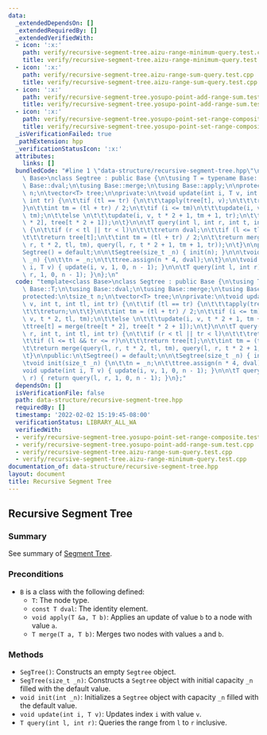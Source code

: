 ```yaml
---
data:
  _extendedDependsOn: []
  _extendedRequiredBy: []
  _extendedVerifiedWith:
  - icon: ':x:'
    path: verify/recursive-segment-tree.aizu-range-minimum-query.test.cpp
    title: verify/recursive-segment-tree.aizu-range-minimum-query.test.cpp
  - icon: ':x:'
    path: verify/recursive-segment-tree.aizu-range-sum-query.test.cpp
    title: verify/recursive-segment-tree.aizu-range-sum-query.test.cpp
  - icon: ':x:'
    path: verify/recursive-segment-tree.yosupo-point-add-range-sum.test.cpp
    title: verify/recursive-segment-tree.yosupo-point-add-range-sum.test.cpp
  - icon: ':x:'
    path: verify/recursive-segment-tree.yosupo-point-set-range-composite.test.cpp
    title: verify/recursive-segment-tree.yosupo-point-set-range-composite.test.cpp
  _isVerificationFailed: true
  _pathExtension: hpp
  _verificationStatusIcon: ':x:'
  attributes:
    links: []
  bundledCode: "#line 1 \"data-structure/recursive-segment-tree.hpp\"\ntemplate<class\
    \ Base>\nclass Segtree : public Base {\n\tusing T = typename Base::T;\n\tusing\
    \ Base::dval;\n\tusing Base::merge;\n\tusing Base::apply;\n\nprotected:\n\tsize_t\
    \ n;\n\tvector<T> tree;\n\nprivate:\n\tvoid update(int i, T v, int t, int tl,\
    \ int tr) {\n\t\tif (tl == tr) {\n\t\t\tapply(tree[t], v);\n\t\t\treturn;\n\t\t\
    }\n\t\tint tm = (tl + tr) / 2;\n\t\tif (i <= tm)\n\t\t\tupdate(i, v, t * 2, tl,\
    \ tm);\n\t\telse \n\t\t\tupdate(i, v, t * 2 + 1, tm + 1, tr);\n\t\ttree[t] = merge(tree[t\
    \ * 2], tree[t * 2 + 1]);\n\t}\n\n\tT query(int l, int r, int t, int tl, int tr)\
    \ {\n\t\tif (r < tl || tr < l)\n\t\t\treturn dval;\n\t\tif (l <= tl && tr <= r)\n\
    \t\t\treturn tree[t];\n\t\tint tm = (tl + tr) / 2;\n\t\treturn merge(query(l,\
    \ r, t * 2, tl, tm), query(l, r, t * 2 + 1, tm + 1, tr));\n\t}\n\npublic:\n\t\
    Segtree() = default;\n\n\tSegtree(size_t _n) { init(n); }\n\n\tvoid init(size_t\
    \ _n) {\n\t\tn = _n;\n\t\ttree.assign(n * 4, dval);\n\t}\n\n\tvoid update(int\
    \ i, T v) { update(i, v, 1, 0, n - 1); }\n\n\tT query(int l, int r) { return query(l,\
    \ r, 1, 0, n - 1); }\n};\n"
  code: "template<class Base>\nclass Segtree : public Base {\n\tusing T = typename\
    \ Base::T;\n\tusing Base::dval;\n\tusing Base::merge;\n\tusing Base::apply;\n\n\
    protected:\n\tsize_t n;\n\tvector<T> tree;\n\nprivate:\n\tvoid update(int i, T\
    \ v, int t, int tl, int tr) {\n\t\tif (tl == tr) {\n\t\t\tapply(tree[t], v);\n\
    \t\t\treturn;\n\t\t}\n\t\tint tm = (tl + tr) / 2;\n\t\tif (i <= tm)\n\t\t\tupdate(i,\
    \ v, t * 2, tl, tm);\n\t\telse \n\t\t\tupdate(i, v, t * 2 + 1, tm + 1, tr);\n\t\
    \ttree[t] = merge(tree[t * 2], tree[t * 2 + 1]);\n\t}\n\n\tT query(int l, int\
    \ r, int t, int tl, int tr) {\n\t\tif (r < tl || tr < l)\n\t\t\treturn dval;\n\
    \t\tif (l <= tl && tr <= r)\n\t\t\treturn tree[t];\n\t\tint tm = (tl + tr) / 2;\n\
    \t\treturn merge(query(l, r, t * 2, tl, tm), query(l, r, t * 2 + 1, tm + 1, tr));\n\
    \t}\n\npublic:\n\tSegtree() = default;\n\n\tSegtree(size_t _n) { init(n); }\n\n\
    \tvoid init(size_t _n) {\n\t\tn = _n;\n\t\ttree.assign(n * 4, dval);\n\t}\n\n\t\
    void update(int i, T v) { update(i, v, 1, 0, n - 1); }\n\n\tT query(int l, int\
    \ r) { return query(l, r, 1, 0, n - 1); }\n};"
  dependsOn: []
  isVerificationFile: false
  path: data-structure/recursive-segment-tree.hpp
  requiredBy: []
  timestamp: '2022-02-02 15:19:45-08:00'
  verificationStatus: LIBRARY_ALL_WA
  verifiedWith:
  - verify/recursive-segment-tree.yosupo-point-set-range-composite.test.cpp
  - verify/recursive-segment-tree.yosupo-point-add-range-sum.test.cpp
  - verify/recursive-segment-tree.aizu-range-sum-query.test.cpp
  - verify/recursive-segment-tree.aizu-range-minimum-query.test.cpp
documentation_of: data-structure/recursive-segment-tree.hpp
layout: document
title: Recursive Segment Tree
---
```


## Recursive Segment Tree

### Summary

See summary of [Segment Tree](https://dutinmeow.github.io/library/data-structure/segment-tree.hpp). 


### Preconditions

- `B` is a class with the following defined:
  - `T`: The node type.
  - `const T dval`: The identity element.
  - `void apply(T &a, T b)`: Applies an update of value `b` to a node with value `a`. 
  - `T merge(T a, T b)`: Merges two nodes with values `a` and `b`. 

### Methods

- `SegTree()`: Constructs an empty `Segtree` object.
- `SegTree(size_t _n)`: Constructs a `Segtree` object with initial capacity `_n` filled with the default value.
- `void init(int _n)`: Initializes a `Segtree` object with capacity `_n` filled with the default value. 
- `void update(int i, T v)`: Updates index `i` with value `v`.
- `T query(int l, int r)`: Queries the range from `l` to `r` inclusive. 